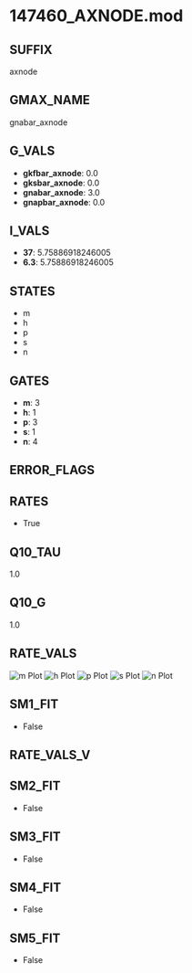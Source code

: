 # 147460_AXNODE.mod

## SUFFIX

axnode

## GMAX_NAME

gnabar_axnode

## G_VALS

- **gkfbar_axnode**: 0.0
- **gksbar_axnode**: 0.0
- **gnabar_axnode**: 3.0
- **gnapbar_axnode**: 0.0

## I_VALS

- **37**: 5.75886918246005
- **6.3**: 5.75886918246005

## STATES

- m
- h
- p
- s
- n

## GATES

- **m**: 3
- **h**: 1
- **p**: 3
- **s**: 1
- **n**: 4

## ERROR_FLAGS


## RATES

- True

## Q10_TAU

1.0

## Q10_G

1.0

## RATE_VALS

![m Plot](/Users/pbozelos/Dropbox/icg-Chai-Panos/supermodels/output_markdown_files/Na/147460_AXNODE.mod/images/m.png)
![h Plot](/Users/pbozelos/Dropbox/icg-Chai-Panos/supermodels/output_markdown_files/Na/147460_AXNODE.mod/images/h.png)
![p Plot](/Users/pbozelos/Dropbox/icg-Chai-Panos/supermodels/output_markdown_files/Na/147460_AXNODE.mod/images/p.png)
![s Plot](/Users/pbozelos/Dropbox/icg-Chai-Panos/supermodels/output_markdown_files/Na/147460_AXNODE.mod/images/s.png)
![n Plot](/Users/pbozelos/Dropbox/icg-Chai-Panos/supermodels/output_markdown_files/Na/147460_AXNODE.mod/images/n.png)

## SM1_FIT

- False

## RATE_VALS_V

## SM2_FIT

- False

## SM3_FIT

- False

## SM4_FIT

- False

## SM5_FIT

- False

